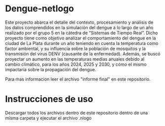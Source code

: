 # Dengue-netlogo
 Este proyecto abarca el detalle del contexto, procesamiento y análisis de los datos
comprendidos en la simulación del dengue a lo largo de un año realizado por el grupo 5 en la
cátedra de “Sistemas de Tiempo Real”. Dicho proyecto tiene como objetivo analizar el
comportamiento del dengue en la ciudad de La Plata durante un año teniendo en cuenta la
temperatura como factor ambiental, y su influencia sobre la población de mosquitos y la
transmisión del virus DENV (causante de la enfermedad). Además, se buscó proyectar un
aumento en las temperaturas medias anuales debido al cambio climático, para los años 2024,
2025 y 2030, y cómo el mismo impactaría sobre la propagación del dengue.

Para mas informacion leer el archivo "informe final" en este repositorio.

# Instrucciones de uso
Descargar todos los archivos dentro de este repositorio dentro de una misma carpeta y ejecutar el archivo .nlogo
